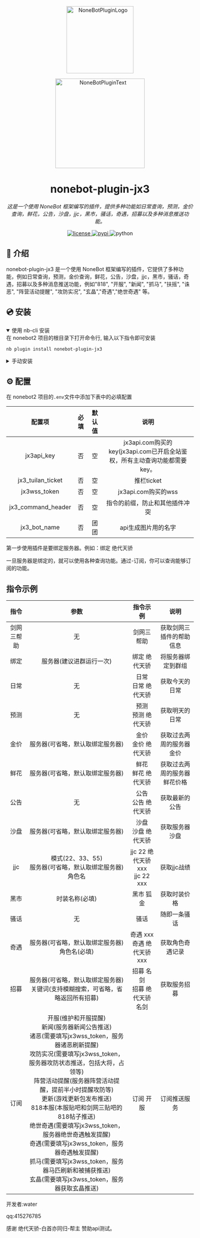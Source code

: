 <div align="center">
  <a href="https://v2.nonebot.dev/store"><img src="https://github.com/A-kirami/nonebot-plugin-template/blob/resources/nbp_logo.png" width="180" height="180" alt="NoneBotPluginLogo"></a>
  <br>
  <p><img src="https://github.com/A-kirami/nonebot-plugin-template/blob/resources/NoneBotPlugin.svg" width="240" alt="NoneBotPluginText"></p>
</div>

<div align="center">

# nonebot-plugin-jx3

_这是一个使用 NoneBot 框架编写的插件，提供多种功能如日常查询，预测，金价查询，鲜花，公告，沙盘，jjc，黑市，骚话，奇遇，招募以及多种消息推送功能。_

<a href="./LICENSE">
    <img src="https://img.shields.io/github/license/water/nonebot-plugin-jx3.svg" alt="license">
</a>
<a href="https://pypi.python.org/pypi/nonebot-plugin-jx3">
    <img src="https://img.shields.io/pypi/v/nonebot-plugin-jx3.svg" alt="pypi">
</a>
<img src="https://img.shields.io/badge/python-3.8+-blue.svg" alt="python">

</div>


## 📖 介绍

nonebot-plugin-jx3 是一个使用 NoneBot 框架编写的插件，它提供了多种功能，例如日常查询，预测，金价查询，鲜花，公告，沙盘，jjc，黑市，骚话，奇遇，招募以及多种消息推送功能，例如"818", "开服", "新闻", "抓马", "扶摇", "诛恶", "阵营活动提醒", "攻防实况", "玄晶","奇遇","绝世奇遇" 等。

## 💿 安装

<details open>
<summary>使用 nb-cli 安装</summary>
在 nonebot2 项目的根目录下打开命令行, 输入以下指令即可安装

    nb plugin install nonebot-plugin-jx3

</details>

<details>
<summary>手动安装</summary>
将 none-plugin-jx3 文件夹复制到你的 NoneBot 项目的 plugins 目录下。

在你的 NoneBot 配置文件中，添加插件的导入路径：

plugin_dirs = ["plugins"]

将requirements.txt复制到bot目录，进入bot的虚拟环境，执行：

    pip install -r requirements.txt

安装完成后正常启动bot即可
</details>

## ⚙️ 配置

在 nonebot2 项目的`.env`文件中添加下表中的必填配置

| 配置项 | 必填 | 默认值 | 说明 |
|:-----:|:--:|:---:|:----:|
| jx3api_key | 否  |  空  | jx3api.com购买的key(jx3api.com已开启全站鉴权，所有主动查询功能都需要key。 |
| jx3_tuilan_ticket | 否  |  空  | 推栏ticket |
| jx3wss_token| 否  |  空  | jx3api.com购买的wss |
| jx3_command_header | 否  |  空  | 指令的前缀，防止和其他插件冲突 |
| jx3_bot_name | 否  | 团团  | api生成图片用的名字 |

第一步使用插件是要绑定服务器。例如：绑定 绝代天骄

一旦服务器是绑定的，就可以使用各种查询功能。通过-订阅，你可以查询能够订阅的功能。
## 指令示例

| 指令 |                      参数                       |             指令示例              | 说明 |
|:-----:|:---------------------------------------------:|:-----------------------------:|:----:|
| 剑网三帮助 |                       无                       |             剑网三帮助             | 获取剑网三插件的帮助信息 |
| 绑定 |                 服务器(建议进群运行一次)                 |            绑定 绝代天骄            | 将服务器绑定到群组 |
| 日常 |                       无                       |         日常<br>日常 绝代天骄         | 获取今天的日常 |
| 预测|                       无                       |         预测<br>预测 绝代天骄         | 获取明天的日常 |
| 金价 |               服务器(可省略，默认取绑定服务器)               |         金价<br>金价 绝代天骄         | 获取过去两周的服务器金价 |
| 鲜花 |               服务器(可省略，默认取绑定服务器)               |         鲜花<br>鲜花 绝代天骄         | 获取过去两周的服务器鲜花价格 |
| 公告 |                       无                       |         公告<br>公告 绝代天骄         | 获取最新的公告 |
| 沙盘 |               服务器(可省略，默认取绑定服务器)               |         沙盘<br>沙盘 绝代天骄         | 获取服务器沙盘 |
| jjc |   模式(22、33、55)<br>服务器(可省略，默认取绑定服务器)<br>角色名    | jjc 22 绝代天骄 xxx<br>jjc 22 xxx | 获取jjc战绩 |
| 黑市 |                   时装名称(必填)                    |             黑市 狐金             | 获取时装价格 |
| 骚话 |                       无                       |              骚话               | 随即一条骚话 |
| 奇遇 |         服务器(可省略，默认取绑定服务器)<br>角色名(必填)          |     奇遇 xxx<br>奇遇 绝代天骄 xxx     | 获取角色奇遇记录 |
| 招募 | 服务器(可省略，默认取绑定服务器)<br>关键词(支持模糊搜索，可省略，省略返回所有招募) |      招募 名剑<br>招募 绝代天骄 名剑      | 获取服务招募 |
| 订阅 | 开服(维护和开服提醒)<br>新闻(服务器新闻公告推送)<br>诸恶(需要填写jx3wss_token，服务器诸恶刷新提醒)<br>攻防实况(需要填写jx3wss_token，服务器攻防状态推送，包括大将，占领等)<br>阵营活动提醒(服务器阵营活动提醒，提前半小时提醒攻防等)<br>更新(游戏更新包发布推送)<br>818本服(本服贴吧和剑网三贴吧的818帖子推送)<br>绝世奇遇(需要填写jx3wss_token，服务器绝世奇遇触发提醒)<br>奇遇(需要填写jx3wss_token，服务器奇遇触发提醒)<br>抓马(需要填写jx3wss_token，服务器马匹刷新和被捕获推送)<br>玄晶(需要填写jx3wss_token，服务器获取玄晶推送)|      订阅 开服      | 订阅推送服务 |

开发者:water

qq:415276785

感谢 绝代天骄-白首亦同归-帮主 赞助api测试。
